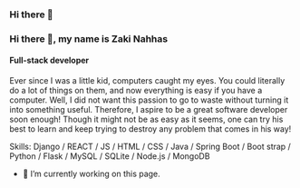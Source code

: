 ### Hi there 👋

<!--
**ZakiNahhas/ZakiNahhas** is a ✨ _special_ ✨ repository because its `README.md` (this file) appears on your GitHub profile.

Here are some ideas to get you started:

- 🔭 I’m currently working on ...
- 🌱 I’m currently learning ...
- 👯 I’m looking to collaborate on ...
- 🤔 I’m looking for help with ...
- 💬 Ask me about ...
- 📫 How to reach me: ...
- 😄 Pronouns: ...
- ⚡ Fun fact: ...
-->
### Hi there 👋, my name is Zaki Nahhas
#### Full-stack developer
Ever since I was a little kid, computers caught my eyes. You could literally do a lot of things on them, and now everything is easy if you have a computer. Well, I did not want this passion to go to waste without turning it into something useful. Therefore, I aspire to be a great software developer soon enough! Though it might not be as easy as it seems, one can try his best to learn and keep trying to destroy any problem that comes in his way!

Skills: Django / REACT / JS / HTML / CSS / Java / Spring Boot / Boot strap / Python / Flask / MySQL / SQLite /  Node.js / MongoDB

- 🔭 I’m currently working on this page. 




